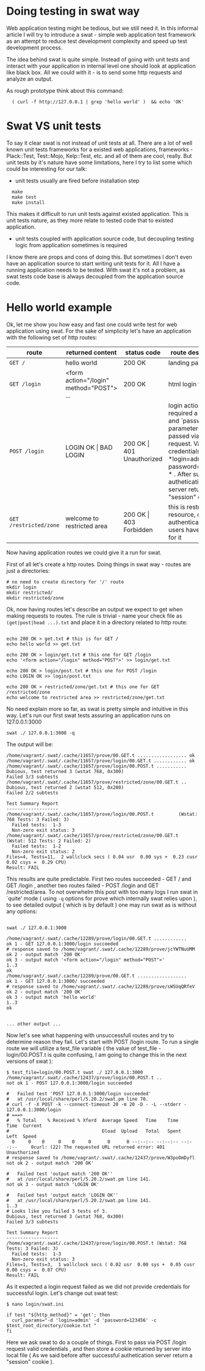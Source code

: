 # Doing testing in swat way

Web application testing might be tedious, but we still need it. In this informal article I will try to introduce a swat - simple web application test framework as an attempt to reduce test development complexity and speed up test development process.

The idea behind swat is quite simple. Instead of going with unit tests and interact with your application in internal level one should look at application like black box. All we could with it - is to send some http requests and analyze an output.

As rough prototype think about this command:
```
  ( curl -f http://127.0.0.1 | grep 'hello world' )  && echo 'OK'
```


# Swat VS unit tests

To say it clear swat is not instead of unit tests at all. There are a lot of well known unit tests frameworks for a existed web applications, frameworks  - Plack::Test, Test::Mojo, Kelp::Test, etc. and all of them are cool, really. But unit tests by it's nature have some limitations, here I try to list some which could be interesting for our talk:

* unit tests usually are fired before installation step
 
```
  make
  make test
  make install
```
 
This makes it difficult to run unit tests against existed application. This is unit tests nature, as they more relate to tested code that to existed application.

* unit tests coupled with application source code, but decoupling testing logic from application sometimes is required

I know there are props and cons of doing this. But sometimes I don't even have an application source to start writing unit tests for it. All I have a running application needs to be tested. With swat it's not a problem, as swat tests code base is always decoupled from the application source code.


# Hello world example


Ok, let me show you how easy and fast one could write test for web application using swat. For the sake of simplicity let's have an application with the following set of http routes:

route             | returned content     | status code   | route description
------------------|----------------------|---------------|--------------------
`GET /`           | hello world          | 200 OK        | landing page  
`GET /login`      | \<form action="/login" method="POST"\> ...           | 200 OK        | html login form
`POST /login`     | LOGIN OK \| BAD LOGIN      | 200 OK \| 401 Unauthorized | login action, required a \`login' and \`password' parameters get passed via POST request. Valid credentials are *login=admin , password=123456 * . After successful authetication server return a "session" cookie.
`GET /restricted/zone` | welcome to restricted area          | 200 OK  \| 403 Forbidden      | this is restricted resource, only authenticated users have access for it


Now having application routes we could give it a run for swat.


First of all let's create a http routes. Doing things in swat way - routes are just a directories:


```
# no need to create directory for '/' route
mkdir login
mkdir restricted/
mkdir restricted/zone
```


Ok, now having routes let's describe an output we expect to get when making requests to routes. The rule is trivial - name your check file as `(get|post|head ...).txt`  and place it in a directory related to http route:

```

echo 200 OK > get.txt # this is for GET /
echo hello world >> get.txt

echo 200 OK > login/get.txt # this one for GET /login
echo '<form action="/login" method="POST">' >> login/get.txt

echo 200 OK > login/post.txt # this one for POST /login
echo LOGIN OK >> login/post.txt

echo 200 OK > restricted/zone/get.txt # this one for GET /restricted/zone
echo welcome to restricted area >> restricted/zone/get.txt
```

No need explain more so far, as swat is pretty simple and intuitive in this way. Let's run our first swat tests assuring an application runs on 127.0.0.1:3000


```
swat ./ 127.0.0.1:3000 -q
```

The output will be:

```
/home/vagrant/.swat/.cache/11657/prove/00.GET.t .................. ok
/home/vagrant/.swat/.cache/11657/prove/login/00.GET.t ............ ok
/home/vagrant/.swat/.cache/11657/prove/login/00.POST.t ........... Dubious, test returned 3 (wstat 768, 0x300)
Failed 3/3 subtests
/home/vagrant/.swat/.cache/11657/prove/restricted/zone/00.GET.t .. Dubious, test returned 2 (wstat 512, 0x200)
Failed 2/2 subtests

Test Summary Report
-------------------
/home/vagrant/.swat/.cache/11657/prove/login/00.POST.t         (Wstat: 768 Tests: 3 Failed: 3)
  Failed tests:  1-3
  Non-zero exit status: 3
/home/vagrant/.swat/.cache/11657/prove/restricted/zone/00.GET.t (Wstat: 512 Tests: 2 Failed: 2)
  Failed tests:  1-2
  Non-zero exit status: 2
Files=4, Tests=11,  2 wallclock secs ( 0.04 usr  0.00 sys +  0.23 cusr  0.02 csys =  0.29 CPU)
Result: FAIL

```

This results are quite predictable. First two routes succeeded - GET / and GET /login , another two routes failed - POST /login and GET /restricted/area. To not overwhelm this post with too many logs I run swat in \`quite' mode ( using `-q` options for prove which internally swat relies upon ), to see detailed output ( which is by default ) one may run swat as is without any options:



```

swat ./ 127.0.0.1:3000
 
/home/vagrant/.swat/.cache/12289/prove/login/00.GET.t ............
ok 1 - GET 127.0.0.1:3000/login succeeded
# response saved to /home/vagrant/.swat/.cache/12289/prove/jcYWTNuUMM
ok 2 - output match '200 OK'
ok 3 - output match '<form action="/login" method="POST">'
1..3
ok
/home/vagrant/.swat/.cache/12289/prove/00.GET.t ..................
ok 1 - GET 127.0.0.1:3000/ succeeded
# response saved to /home/vagrant/.swat/.cache/12289/prove/sWSUqQRfeV
ok 2 - output match '200 OK'
ok 3 - output match 'hello world'
1..3
ok


... other output ...

```


Now let's see what happening with unsuccessfull routes and try to determine reason they fail. 
Let's start with POST /login route. To run a single route we will utilize a test_file variable ( the value of test_file - login/00.POST.t is quite confusing, I am going to change this in the next versions of swat ):


```
$ test_file=login/00.POST.t swat ./ 127.0.0.1:3000
/home/vagrant/.swat/.cache/12437/prove/login/00.POST.t ..
not ok 1 - POST 127.0.0.1:3000/login succeeded

#   Failed test 'POST 127.0.0.1:3000/login succeeded'
#   at /usr/local/share/perl/5.20.2/swat.pm line 70.
# curl -f -X POST -k --connect-timeout 20 -m 20 -D - -L --stderr - 127.0.0.1:3000/login
# ===>
#   % Total    % Received % Xferd  Average Speed   Time    Time     Time  Current
#                                  Dload  Upload   Total   Spent    Left  Speed
  0     0    0     0    0     0      0      0 --:--:-- --:--:-- --:--:--     0curl: (22) The requested URL returned error: 401 Unauthorized
# response saved to /home/vagrant/.swat/.cache/12437/prove/W3poOmDyfl
not ok 2 - output match '200 OK'

#   Failed test 'output match '200 OK''
#   at /usr/local/share/perl/5.20.2/swat.pm line 141.
not ok 3 - output match 'LOGIN OK'

#   Failed test 'output match 'LOGIN OK''
#   at /usr/local/share/perl/5.20.2/swat.pm line 141.
1..3
# Looks like you failed 3 tests of 3.
Dubious, test returned 3 (wstat 768, 0x300)
Failed 3/3 subtests

Test Summary Report
-------------------
/home/vagrant/.swat/.cache/12437/prove/login/00.POST.t (Wstat: 768 Tests: 3 Failed: 3)
  Failed tests:  1-3
  Non-zero exit status: 3
Files=1, Tests=3,  1 wallclock secs ( 0.02 usr  0.00 sys +  0.05 cusr  0.00 csys =  0.07 CPU)
Result: FAIL
```


As it expected a login request failed as we did not provide credentials for successful login. Let's change out swat test:


```
$ nano login/swat.ini

if test "${http_method}" = 'get'; then
  curl_params="-d 'login=admin' -d 'password=123456' -c $test_root_directory/cookie.txt "
fi

```
Here we ask swat to do a couple of things. First to pass via POST /login request valid credentials , and then store a cookie returned by server into local file ( As we said before after successful authetication server return a "session" cookie ).
